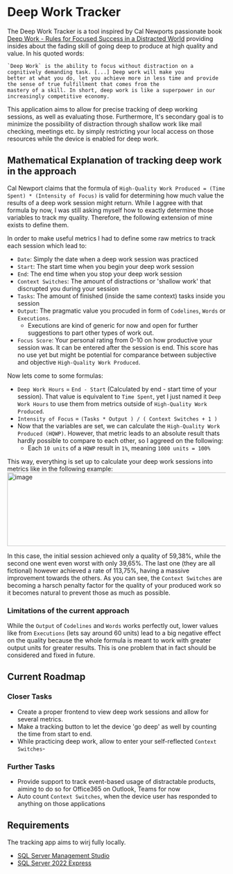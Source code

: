 # Deep Work Tracker
The Deep Work Tracker is a tool inspired by Cal Newports passionate book [Deep Work - Rules for Focused Success in a Distracted World](https://www.thalia.de/shop/home/artikeldetails/A1037756009) providing insides about the fading skill of going deep to produce at high quality and value. In his quoted words:

```
`Deep Work` is the ability to focus without distraction on a cognitively demanding task. [...] Deep work will make you
better at what you do, let you achieve more in less time and provide the sense of true fulfillment that comes from the
mastery of a skill. In short, deep work is like a superpower in our increasingly competitive economy.
```

This application aims to allow for precise tracking of deep working sessions, as well as evaluating those. Furthermore, It's secondary goal is to minimize the possibility of distraction through shallow work like mail checking, meetings etc. by simply restricting your local access on those resources while the device is enabled for deep work.

## Mathematical Explanation of tracking deep work in the approach
Cal Newport claims that the formula of `High-Quality Work Produced = (Time Spent) * (Intensity of Focus)` is valid for determining how much value the results of a deep work session might return. While I aggree with that formula by now, I was still asking myself how to exactly determine those variables to track my quality.
Therefore, the following extension of mine exists to define them.


In order to make useful metrics I had to define some raw metrics to track each session which lead to:
- `Date`: Simply the date when a deep work session was practiced
- `Start`: The start time when you begin your deep work session
- `End`: The end time when you stop your deep work session
- `Context Switches`: The amount of distractions or 'shallow work' that discrupted you during your session
- `Tasks`: The amount of finished (inside the same context) tasks inside you session
- `Output`: The pragmatic value you procuded in form of `Codelines`, `Words` or `Executions`.
  - Executions are kind of generic for now and open for further suggestions to part other types of work out.
- `Focus Score`: Your personal rating from 0-10 on how productive your session was. It can be entered after the session is end. This score has no use yet but might be potential for comparance between subjective and objective `High-Quality Work Produced`.

Now lets come to some formulas:
- `Deep Work Hours` = `End - Start` (Calculated by end - start time of your session). That value is equivalent to `Time Spent`, yet I just named it `Deep Work Hours` to use them from metrics outside of `High-Quality Work Produced`.
- `Intensity of Focus` = `(Tasks * Output ) / ( Context Switches + 1 )`
- Now that the variables are set, we can calculate the `High-Quality Work Produced (HQWP)`. However, that metric leads to an absolute result thats hardly possible to compare to each other, so I aggreed on the following:
  -  Each `10 units` of a `HQWP` result in `1%`, meaning `1000 units = 100%`
  
This way, everything is set up to calculate your deep work sessions into metrics like in the following example:
<img width="913" height="170" alt="image" src="https://github.com/user-attachments/assets/48fba9f5-1462-4df9-bd89-4cf213d479b6" />

In this case, the initial session achieved only a quality of 59,38%, while the second one went even worst with only 39,65%. The last one (they are all fictional) however achieved a rate of 113,75%, having a massive improvement towards the others. As you can see, the `Context Switches` are becoming a harsch penalty factor for the quality of your produced work so it becomes natural to prevent those as much as possible.


### Limitations of the current approach
While the `Output` of `Codelines` and `Words` works perfectly out, lower values like from `Executions` (lets say around 60 units) lead to a big negative effect on the quality because the whole formula is meant to work with greater output units for greater results. This is one problem that in fact should be considered and fixed in future.



## Current Roadmap

### Closer Tasks
- Create a proper frontend to view deep work sessions and allow for several metrics.
- Make a tracking button to let the device 'go deep' as well by counting the time from start to end.
- While practicing deep work, allow to enter your self-reflected `Context Switches`-

### Further Tasks
- Provide support to track event-based usage of distractable products, aiming to do so for Office365 on Outlook, Teams for now
- Auto count `Context Switches`, when the device user has responded to anything on those applications


## Requirements
The tracking app aims to wirj fully locally.
- [SQL Server Management Studio](https://learn.microsoft.com/en-us/ssms/install/install)
- [SQL Server 2022 Express](https://www.microsoft.com/de-de/download/details.aspx?id=104781)
